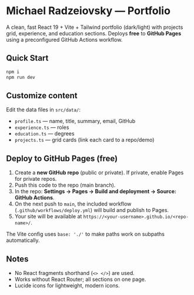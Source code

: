 
# Michael Radzeiovsky — Portfolio

A clean, fast React 19 + Vite + Tailwind portfolio (dark/light) with projects grid,
experience, and education sections. Deploys **free** to **GitHub Pages** using a
preconfigured GitHub Actions workflow.

## Quick Start

```bash
npm i
npm run dev
```

## Customize content

Edit the data files in `src/data/`:

- `profile.ts` — name, title, summary, email, GitHub
- `experience.ts` — roles
- `education.ts` — degrees
- `projects.ts` — grid cards (link each card to a repo/demo)

## Deploy to GitHub Pages (free)

1. Create a **new GitHub repo** (public or private). If private, enable Pages for private repos.
2. Push this code to the repo (main branch).
3. In the repo: **Settings → Pages → Build and deployment → Source: GitHub Actions**.
4. On the next push to `main`, the included workflow (`.github/workflows/deploy.yml`) will build and publish to Pages.
5. Your site will be available at `https://<your-username>.github.io/<repo-name>/`.

The Vite config uses `base: './'` to make paths work on subpaths automatically.

## Notes

- No React fragments shorthand (`<> </>`) are used.
- Works without React Router; all sections on one page.
- Lucide icons for lightweight, modern icons.
